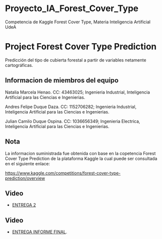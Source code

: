 # Proyecto_IA_Forest_Cover_Type
Competencia de Kaggle Forest Cover Type, Materia Inteligencia Artificial UdeA
# Project Forest Cover Type Prediction

Predicción del tipo de cubierta forestal a partir de variables netamente cartográficas.

## Informacion de miembros del equipo

Natalia Marcela Henao. CC: 43463025; Ingenieria Industrial, Inteligencia Artificial para las Ciencias e Ingenierias.

Andres Felipe Duque Daza. CC: 1152706282; Ingenieria Industrial, Inteligencia Artificial para las Ciencias e Ingenierias.

Julian Camilo Duque Ospina. CC: 1036656349; Ingenieria Electrica, Inteligencia Artificial para las Ciencias e Ingenierias.

## Nota
La informacion suministrada fue obtenida con base en la copetencia Forest Cover Type Prediction de la plataforma Kaggle la cual puede ser consultada en el siguiente enlace:

https://www.kaggle.com/competitions/forest-cover-type-prediction/overview


## Video

- [ENTREGA 2](https://youtu.be/O3IKjGGoa6Y)

## Video

- [ENTREGA INFORME FINAL](https://youtu.be/jBSOdFDXxmA).

